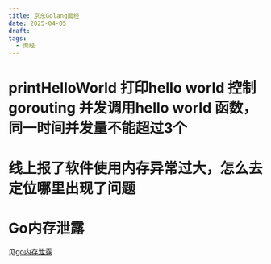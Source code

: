 ```yaml
---
title: 京东Golang面经
date: 2025-04-05
draft: 
tags:
  - 面经
---
```

# printHelloWorld 打印hello world  控制 gorouting 并发调用hello world 函数，同一时间并发量不能超过3个
# 线上报了软件使用内存异常过大，怎么去定位哪里出现了问题
# Go内存泄露

见[go内存泄露](../Go/Go内存泄露.md)

